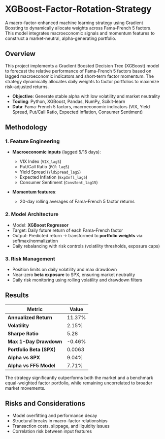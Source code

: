 # XGBoost-Factor-Rotation-Strategy

A macro-factor-enhanced machine learning strategy using Gradient Boosting to dynamically allocate weights across Fama-French 5 factors. This model integrates macroeconomic signals and momentum features to construct a market-neutral, alpha-generating portfolio.

##  Overview

This project implements a Gradient Boosted Decision Tree (XGBoost) model to forecast the relative performance of Fama-French 5 factors based on lagged macroeconomic indicators and short-term factor momentum. The strategy dynamically allocates daily weights to factor portfolios to maximize risk-adjusted returns.

- **Objective**: Generate stable alpha with low volatility and market neutrality
- **Tooling**: Python, XGBoost, Pandas, NumPy, Scikit-learn
- **Data**: Fama-French 5 factors, macroeconomic indicators (VIX, Yield Spread, Put/Call Ratio, Expected Inflation, Consumer Sentiment)

## Methodology

### 1. Feature Engineering
- **Macroeconomic inputs** (lagged 5/15 days):
  - VIX Index (`VIX_lag5`)
  - Put/Call Ratio (`PCR_lag5`)
  - Yield Spread (`YldSpread_lag5`)
  - Expected Inflation (`ExpInfl_lag5`)
  - Consumer Sentiment (`ConsSent_lag15`)

- **Momentum features**:
  - 20-day rolling averages of Fama-French 5 factor returns

### 2. Model Architecture
- Model: **XGBoost Regressor**
- Target: Daily future return of each Fama-French factor
- Output: Predicted return → transformed to **portfolio weights** via softmax/normalization
- Daily rebalancing with risk controls (volatility thresholds, exposure caps)

### 3. Risk Management
- Position limits on daily volatility and max drawdown
- Near-zero **beta exposure** to SPX, ensuring market neutrality
- Daily risk monitoring using rolling volatility and drawdown filters

## Results

| Metric | Value |
|--------|-------|
| **Annualized Return** | 11.37% |
| **Volatility** | 2.15% |
| **Sharpe Ratio** | 5.28 |
| **Max 1-Day Drawdown** | -0.46% |
| **Portfolio Beta (SPX)** | 0.0063 |
| **Alpha vs SPX** | 9.04% |
| **Alpha vs FF5 Model** | 7.71% |

The strategy significantly outperforms both the market and a benchmark equal-weighted factor portfolio, while remaining uncorrelated to broader market movements.

## Risks and Considerations

- Model overfitting and performance decay
- Structural breaks in macro–factor relationships
- Transaction costs, slippage, and liquidity issues
- Correlation risk between input features
